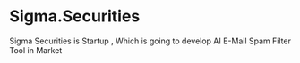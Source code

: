 # Sigma.Securities
Sigma Securities is Startup , Which is going to develop AI E-Mail Spam Filter Tool in Market 
